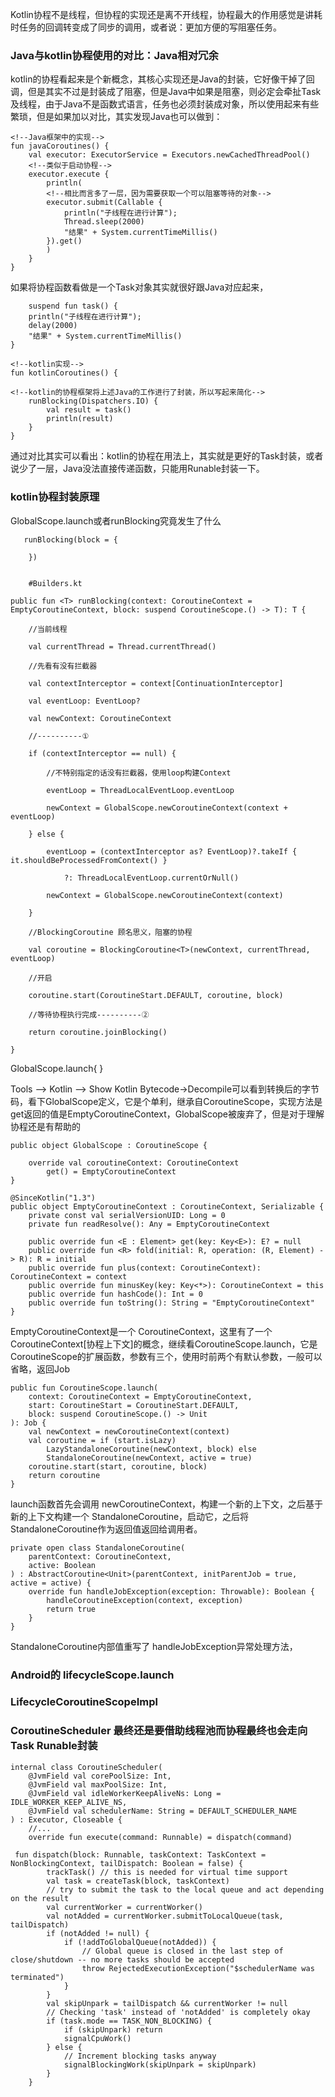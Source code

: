 Kotlin协程不是线程，但协程的实现还是离不开线程，协程最大的作用感觉是讲耗时任务的回调转变成了同步的调用，或者说：更加方便的写阻塞任务。


### Java与kotlin协程使用的对比：Java相对冗余

kotlin的协程看起来是个新概念，其核心实现还是Java的封装，它好像干掉了回调，但是其实不过是封装成了阻塞，但是Java中如果是阻塞，则必定会牵扯Task及线程，由于Java不是函数式语言，任务也必须封装成对象，所以使用起来有些繁琐，但是如果加以对比，其实发现Java也可以做到：

	<!--Java框架中的实现-->
	fun javaCoroutines() {
	    val executor: ExecutorService = Executors.newCachedThreadPool()
	    <!--类似于启动协程-->
	    executor.execute {
	        println(
	        <!--相比而言多了一层，因为需要获取一个可以阻塞等待的对象-->
	        executor.submit(Callable {
	            println("子线程在进行计算");
	            Thread.sleep(2000)
	            "结果" + System.currentTimeMillis()
	        }).get()
	        )
	    }
	}

如果将协程函数看做是一个Task对象其实就很好跟Java对应起来，
	
		suspend fun task() {
	    println("子线程在进行计算");
	    delay(2000)
	    "结果" + System.currentTimeMillis()
	}

	<!--kotlin实现-->
	fun kotlinCoroutines() {
	
	<!--kotlin的协程框架将上述Java的工作进行了封装，所以写起来简化-->
	    runBlocking(Dispatchers.IO) {
	        val result = task()
	        println(result)
	    }
	}  
  通过对比其实可以看出：kotlin的协程在用法上，其实就是更好的Task封装，或者说少了一层，Java没法直接传递函数，只能用Runable封装一下。
  


### kotlin协程封装原理

GlobalScope.launch或者runBlocking究竟发生了什么

	   runBlocking(block = {
	        
	    })
	    
	    
	    #Builders.kt

    public fun <T> runBlocking(context: CoroutineContext = EmptyCoroutineContext, block: suspend CoroutineScope.() -> T): T {

        //当前线程

        val currentThread = Thread.currentThread()

        //先看有没有拦截器

        val contextInterceptor = context[ContinuationInterceptor]

        val eventLoop: EventLoop?

        val newContext: CoroutineContext

        //----------①

        if (contextInterceptor == null) {

            //不特别指定的话没有拦截器，使用loop构建Context

            eventLoop = ThreadLocalEventLoop.eventLoop

            newContext = GlobalScope.newCoroutineContext(context + eventLoop)

        } else {

            eventLoop = (contextInterceptor as? EventLoop)?.takeIf { it.shouldBeProcessedFromContext() }

                ?: ThreadLocalEventLoop.currentOrNull()

            newContext = GlobalScope.newCoroutineContext(context)

        }

        //BlockingCoroutine 顾名思义，阻塞的协程

        val coroutine = BlockingCoroutine<T>(newContext, currentThread, eventLoop)

        //开启

        coroutine.start(CoroutineStart.DEFAULT, coroutine, block)

        //等待协程执行完成----------②

        return coroutine.joinBlocking()

    }
    
    
    

GlobalScope.launch{
		}
		

Tools –> Kotlin –> Show Kotlin Bytecode->Decompile可以看到转换后的字节码，看下GlobalScope定义，它是个单利，继承自CoroutineScope，实现方法是get返回的值是EmptyCoroutineContext，GlobalScope被废弃了，但是对于理解协程还是有帮助的

	public object GlobalScope : CoroutineScope {
	
	    override val coroutineContext: CoroutineContext
	        get() = EmptyCoroutineContext
	}

	@SinceKotlin("1.3")
	public object EmptyCoroutineContext : CoroutineContext, Serializable {
	    private const val serialVersionUID: Long = 0
	    private fun readResolve(): Any = EmptyCoroutineContext
	
	    public override fun <E : Element> get(key: Key<E>): E? = null
	    public override fun <R> fold(initial: R, operation: (R, Element) -> R): R = initial
	    public override fun plus(context: CoroutineContext): CoroutineContext = context
	    public override fun minusKey(key: Key<*>): CoroutineContext = this
	    public override fun hashCode(): Int = 0
	    public override fun toString(): String = "EmptyCoroutineContext"
	}
		
EmptyCoroutineContext是一个			CoroutineContext，这里有了一个CoroutineContext[协程上下文]的概念，继续看CoroutineScope.launch，它是CoroutineScope的扩展函数，参数有三个，使用时前两个有默认参数，一般可以省略，返回Job

	public fun CoroutineScope.launch(
	    context: CoroutineContext = EmptyCoroutineContext,
	    start: CoroutineStart = CoroutineStart.DEFAULT,
	    block: suspend CoroutineScope.() -> Unit
	): Job {
	    val newContext = newCoroutineContext(context)
	    val coroutine = if (start.isLazy)
	        LazyStandaloneCoroutine(newContext, block) else
	        StandaloneCoroutine(newContext, active = true)
	    coroutine.start(start, coroutine, block)
	    return coroutine
	}
	
launch函数首先会调用	 newCoroutineContext，构建一个新的上下文，之后基于新的上下文构建一个   StandaloneCoroutine，启动它，之后将StandaloneCoroutine作为返回值返回给调用者。

	
	private open class StandaloneCoroutine(
	    parentContext: CoroutineContext,
	    active: Boolean
	) : AbstractCoroutine<Unit>(parentContext, initParentJob = true, active = active) {
	    override fun handleJobException(exception: Throwable): Boolean {
	        handleCoroutineException(context, exception)
	        return true
	    }
	}
StandaloneCoroutine内部值重写了	handleJobException异常处理方法，


###   Android的  lifecycleScope.launch 


### LifecycleCoroutineScopeImpl

### CoroutineScheduler 最终还是要借助线程池而协程最终也会走向Task Runable封装


	internal class CoroutineScheduler(
	    @JvmField val corePoolSize: Int,
	    @JvmField val maxPoolSize: Int,
	    @JvmField val idleWorkerKeepAliveNs: Long = IDLE_WORKER_KEEP_ALIVE_NS,
	    @JvmField val schedulerName: String = DEFAULT_SCHEDULER_NAME
	) : Executor, Closeable {
	    //...
	    override fun execute(command: Runnable) = dispatch(command)

	 fun dispatch(block: Runnable, taskContext: TaskContext = NonBlockingContext, tailDispatch: Boolean = false) {
	        trackTask() // this is needed for virtual time support
	        val task = createTask(block, taskContext)
	        // try to submit the task to the local queue and act depending on the result
	        val currentWorker = currentWorker()
	        val notAdded = currentWorker.submitToLocalQueue(task, tailDispatch)
	        if (notAdded != null) {
	            if (!addToGlobalQueue(notAdded)) {
	                // Global queue is closed in the last step of close/shutdown -- no more tasks should be accepted
	                throw RejectedExecutionException("$schedulerName was terminated")
	            }
	        }
	        val skipUnpark = tailDispatch && currentWorker != null
	        // Checking 'task' instead of 'notAdded' is completely okay
	        if (task.mode == TASK_NON_BLOCKING) {
	            if (skipUnpark) return
	            signalCpuWork()
	        } else {
	            // Increment blocking tasks anyway
	            signalBlockingWork(skipUnpark = skipUnpark)
	        }
	    }






